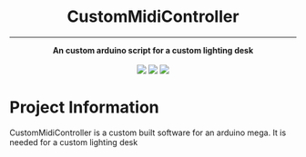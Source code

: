 <div align="center">
    <h1>CustomMidiController</h1>
    <hr>
    <strong>An custom arduino script for a custom lighting desk</strong><br><br>
    <img src="https://img.shields.io/github/checks-status/mathisburger/CustomMidiController/master?style=for-the-badge">
    <img src="https://img.shields.io/github/license/mathisburger/CustomMidiController?style=for-the-badge">
    <img src="https://img.shields.io/github/downloads/mathisburger/CustomMidiController/total?style=for-the-badge">
</div>

# Project Information 

CustomMidiController is a custom built software for an arduino mega. It is needed
for a custom lighting desk
